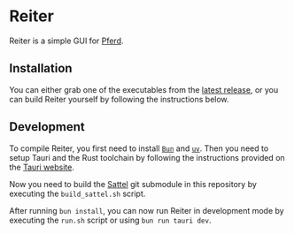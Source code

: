 # Reiter

Reiter is a simple GUI for [Pferd](https://github.com/Garmelon/PFERD/).

## Installation

You can either grab one of the executables from the [latest release](https://github.com/weisbrja/reiter/releases/latest), or you can build Reiter yourself by following the instructions below.

## Development

To compile Reiter, you first need to install [`Bun`](https://bun.sh) and [`uv`](https://docs.astral.sh/uv/).
Then you need to setup Tauri and the Rust toolchain by following the instructions provided on the [Tauri website](https://tauri.app/start/prerequisites/).

Now you need to build the [Sattel](https://github.com/weisbrja/sattel/) git submodule in this repository by executing the `build_sattel.sh` script.

After running `bun install`, you can now run Reiter in development mode by executing the `run.sh` script or using `bun run tauri dev`.
